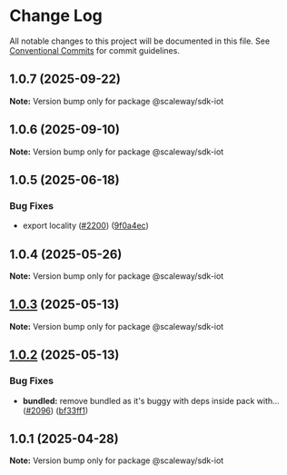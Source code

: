 # Change Log

All notable changes to this project will be documented in this file.
See [Conventional Commits](https://conventionalcommits.org) for commit guidelines.

## 1.0.7 (2025-09-22)

**Note:** Version bump only for package @scaleway/sdk-iot

## 1.0.6 (2025-09-10)

**Note:** Version bump only for package @scaleway/sdk-iot

## 1.0.5 (2025-06-18)

### Bug Fixes

- export locality ([#2200](https://github.com/scaleway/scaleway-sdk-js/issues/2200)) ([9f0a4ec](https://github.com/scaleway/scaleway-sdk-js/commit/9f0a4ec19e377cd90c5829604467c09a2088a38c))

## 1.0.4 (2025-05-26)

**Note:** Version bump only for package @scaleway/sdk-iot

## [1.0.3](https://github.com/scaleway/scaleway-sdk-js/compare/@scaleway/sdk-iot@1.0.2...@scaleway/sdk-iot@1.0.3) (2025-05-13)

**Note:** Version bump only for package @scaleway/sdk-iot

## [1.0.2](https://github.com/scaleway/scaleway-sdk-js/compare/@scaleway/sdk-iot@1.0.1...@scaleway/sdk-iot@1.0.2) (2025-05-13)

### Bug Fixes

- **bundled:** remove bundled as it's buggy with deps inside pack with… ([#2096](https://github.com/scaleway/scaleway-sdk-js/issues/2096)) ([bf33ff1](https://github.com/scaleway/scaleway-sdk-js/commit/bf33ff1f9cdd951add94817dac27239c86ef5437))

## 1.0.1 (2025-04-28)

**Note:** Version bump only for package @scaleway/sdk-iot
